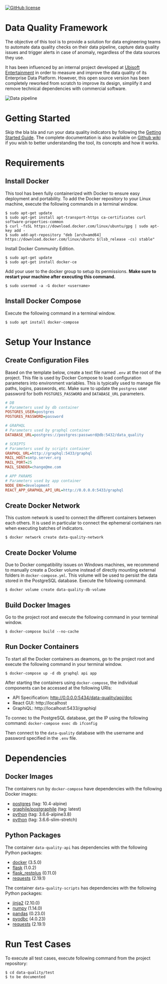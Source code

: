 [![GitHub license](https://img.shields.io/github/license/alexisrolland/data-quality.svg?style=flat-square)](https://github.com/alexisrolland/data-quality/blob/master/LICENSE)

# Data Quality Framework
The objective of this tool is to provide a solution for data engineering teams to automate data quality checks on their data pipeline, capture data quality issues and trigger alerts in case of anomaly, regardless of the data sources they use.

It has been influenced by an internal project developed at [Ubisoft Entertainment](https://www.ubisoft.com) in order to measure and improve the data quality of its Enterprise Data Platform. However, this open source version has been completely reworked from scratch to improve its design, simplify it and remove technical dependencies with commercial software.

![Data pipeline](https://github.com/alexisrolland/data-quality/blob/development/doc/data_pipeline.png)

# Getting Started
Skip the bla bla and run your data quality indicators by following the [Getting Started Guide](https://github.com/alexisrolland/data-quality/wiki/Getting-Started). The complete documentation is also available on [Github wiki](https://github.com/alexisrolland/data-quality/wiki) if you wish to better understanding the tool, its concepts and how it works.

# Requirements
## Install Docker
This tool has been fully containerized with Docker to ensure easy deployment and portability. To add the Docker repository to your Linux machine, execute the following commands in a terminal window.
```shell
$ sudo apt-get update
$ sudo apt-get install apt-transport-https ca-certificates curl software-properties-common
$ curl -fsSL https://download.docker.com/linux/ubuntu/gpg | sudo apt-key add -
$ sudo add-apt-repository "deb [arch=amd64] https://download.docker.com/linux/ubuntu $(lsb_release -cs) stable"
```

Install Docker Community Edition.
```shell
$ sudo apt-get update
$ sudo apt-get install docker-ce
```

Add your user to the docker group to setup its permissions. **Make sure to restart your machine after executing this command.**
```shell
$ sudo usermod -a -G docker <username>
```

## Install Docker Compose
Execute the following command in a terminal window.
```shell
$ sudo apt install docker-compose
```

# Setup Your Instance
## Create Configuration Files
Based on the template below, create a text file named `.env` at the root of the project. This file is used by Docker Compose to load configuration parameters into environment variables. This is typically used to manage file paths, logins, passwords, etc. Make sure to update the `postgres` user password for both `POSTGRES_PASSWORD` and `DATABASE_URL` parameters.
```ini
# DB
# Parameters used by db container
POSTGRES_USER=postgres
POSTGRES_PASSWORD=password

# GRAPHQL
# Parameters used by graphql container
DATABASE_URL=postgres://postgres:password@db:5432/data_quality

# SCRIPTS
# Parameters used by scripts container
GRAPHQL_URL=http://graphql:5433/graphql
MAIL_HOST=smtp.server.org
MAIL_PORT=25
MAIL_SENDER=change@me.com

# APP PARAMS
# Parameters used by app container
NODE_ENV=development
REACT_APP_GRAPHQL_API_URL=http://0.0.0.0:5433/graphql
```

## Create Docker Network
This custom network is used to connect the different containers between each others. It is used in particular to connect the ephemeral containers ran when executing batches of indicators.
```shell
$ docker network create data-quality-network
```

## Create Docker Volume
Due to Docker compatibility issues on Windows machines, we recommend to manually create a Docker volume instead of directly mounting external folders in `docker-compose.yml`. This volume will be used to persist the data stored in the PostgreSQL database. Execute the following command.
```shell
$ docker volume create data-quality-db-volume
```

## Build Docker Images
Go to the project root and execute the following command in your terminal window.
```shell
$ docker-compose build --no-cache
```

## Run Docker Containers
To start all the Docker containers as deamons, go to the project root and execute the following command in your terminal window.
```shell
$ docker-compose up -d db graphql api app
```

After starting the containers using `docker-compose`, the individual components can be accessed at the following URIs:

- API Specification: http://0.0.0.0:5434/data-quality/api/doc
- React GUI: http://localhost
- GraphiQL: http://localhost:5433/graphiql

To connec to the PostgreSQL database, get the IP using the following command:
`docker-compose exec db ifconfig`

Then connect to the `data-quality` database with the username and password specified in the `.env` file.

# Dependencies
## Docker Images
The containers run by `docker-compose` have dependencies with the following Docker images:
* [postgres](https://hub.docker.com/_/postgres/) (tag: 10.4-alpine)
* [graphile/postgraphile](https://hub.docker.com/r/graphile/postgraphile/) (tag: latest)
* [python](https://hub.docker.com/_/python/) (tag: 3.6.6-alpine3.8)
* [python](https://hub.docker.com/_/python/) (tag: 3.6.6-slim-stretch)

## Python Packages
The container `data-quality-api` has dependencies with the following Python packages:
* [docker](https://docker-py.readthedocs.io) (3.5.0)
* [flask](http://flask.pocoo.org) (1.0.2)
* [flask_restplus](https://flask-restplus.readthedocs.io) (0.11.0)
* [requests](http://docs.python-requests.org) (2.19.1)

The container `data-quality-scripts` has dependencies with the following Python packages:
* [jinja2](http://jinja.pocoo.org) (2.10.0)
* [numpy](http://www.numpy.org) (1.14.0)
* [pandas](https://pandas.pydata.org) (0.23.0)
* [pyodbc](https://github.com/mkleehammer/pyodbc) (4.0.23)
* [requests](http://docs.python-requests.org) (2.19.1)

# Run Test Cases
To execute all test cases, execute following command from the project repository:
```shell
$ cd data-quality/test
$ to be documented
```
